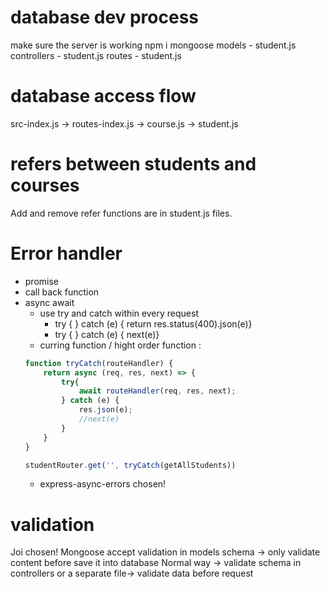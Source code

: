# database dev process
make sure the server is working
npm i mongoose
models - student.js
controllers - student.js
routes - student.js
# database access flow 
src-index.js -> routes-index.js -> course.js
                                -> student.js

# refers between students and courses
Add and remove refer functions are in student.js files.

# Error handler
* promise
* call back function
* async await
  - use try and catch within every request
    - try { } catch (e) { return res.status(400).json(e)}
    - try { } catch (e) { next(e)}
  - curring function / hight order function : 
  ```js
  function tryCatch(routeHandler) {
      return async (req, res, next) => {
          try{
              await routeHandler(req, res, next);
          } catch (e) {
              res.json(e);
              //next(e)
          }
      }
  }
  ```
  ```js
  studentRouter.get('', tryCatch(getAllStudents))
  ```
  - express-async-errors    chosen!

# validation
Joi chosen!
Mongoose accept validation in models schema -> only validate content before save it into database
Normal way -> validate schema in controllers or a separate file-> validate data before request 

